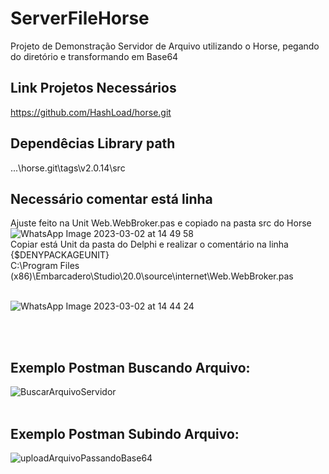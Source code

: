 # ServerFileHorse <br />

Projeto de Demonstração Servidor de Arquivo utilizando o Horse, pegando do diretório e transformando em Base64

## Link Projetos Necessários <br />
https://github.com/HashLoad/horse.git <br />


## Dependêcias Library path <br />
...\horse.git\tags\v2.0.14\src <br />

## Necessário comentar está linha <br /> 
Ajuste feito na Unit Web.WebBroker.pas e copiado na pasta src do Horse
![WhatsApp Image 2023-03-02 at 14 49 58](https://user-images.githubusercontent.com/69150213/222624501-b374489c-f198-4de7-98b0-75b2768e2406.jpeg)
 <br /> 
Copiar está Unit da pasta do Delphi e realizar o comentário na linha {$DENYPACKAGEUNIT}  <br /> 
C:\Program Files (x86)\Embarcadero\Studio\20.0\source\internet\Web.WebBroker.pas  <br /> 
 <br /> 
 
![WhatsApp Image 2023-03-02 at 14 44 24](https://user-images.githubusercontent.com/69150213/222625763-04dcbb6a-efa8-4bb7-8ddf-849c426a8992.jpeg)

<br /><br />

## Exemplo Postman Buscando Arquivo: <br />

![BuscarArquivoServidor](https://user-images.githubusercontent.com/69150213/234460599-f56bc3d2-7de5-4d1d-a353-bd03306c8326.PNG)
<br /><br />
## Exemplo Postman Subindo Arquivo: <br />

![uploadArquivoPassandoBase64](https://user-images.githubusercontent.com/69150213/234460800-34baca11-822d-4d2b-b742-aee76272fcb9.PNG)


